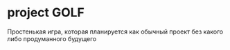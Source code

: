 # project GOLF
Простенькая игра, которая планируется как обычный проект без какого либо продуманного будущего
